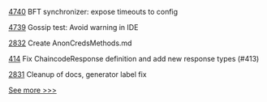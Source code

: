 
[4740](https://github.com/hyperledger/fabric/pull/4740) BFT synchronizer: expose timeouts to config

[4739](https://github.com/hyperledger/fabric/pull/4739) Gossip test: Avoid warning in IDE

[2832](https://github.com/hyperledger/aries-cloudagent-python/pull/2832) Create AnonCredsMethods.md

[414](https://github.com/hyperledger/fabric-chaincode-node/pull/414) Fix ChaincodeResponse definition and add new response types (#413)

[2831](https://github.com/hyperledger/aries-cloudagent-python/pull/2831) Cleanup of docs, generator label fix


[See more >>>](https://start-here.hyperledger.org/pull-requests)

